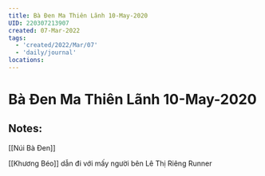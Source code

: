```yaml
---
title: Bà Đen Ma Thiên Lãnh 10-May-2020
UID: 220307213907
created: 07-Mar-2022
tags:
  - 'created/2022/Mar/07'
  - 'daily/journal'
locations:
---
```

# Bà Đen Ma Thiên Lãnh 10-May-2020

## Notes:
[[Núi Bà Đen]]

[[Khương Béo]] dẫn đi với mấy người bên Lê Thị Riêng Runner


[](geo:11.383234009729604,106.17535091768418)